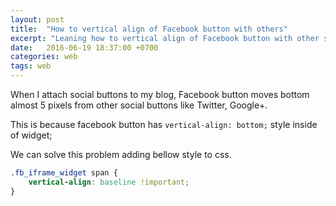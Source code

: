```yaml
---
layout: post
title:  "How to vertical align of Facebook button with others"
excerpt: "Leaning how to vertical align of Facebook button with other social buttons"
date:   2016-06-19 18:37:00 +0700
categories: web
tags: web
---
```


When I attach social buttons to my blog, Facebook button moves bottom almost 5 pixels from other social buttons like Twitter, Google+.

This is because facebook button has `vertical-align: bottom;` style inside of widget;

We can solve this problem adding bellow style to css.

```css
.fb_iframe_widget span {
    vertical-align: baseline !important;
}
```